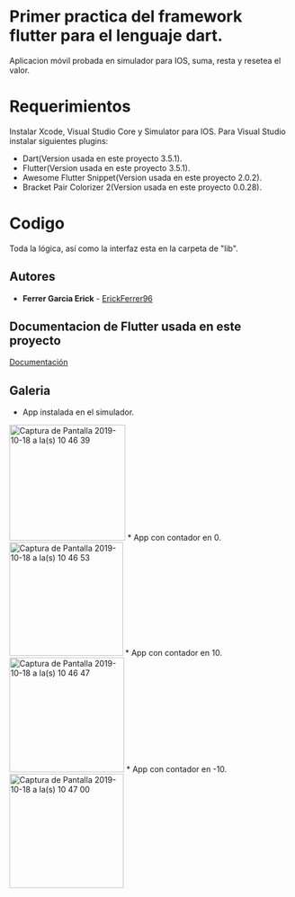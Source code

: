 # Primer practica del framework flutter para el lenguaje dart.

Aplicacion móvil probada en simulador para IOS, suma, resta y resetea el valor.

# Requerimientos 

Instalar Xcode, Visual Studio Core y Simulator para IOS.
Para Visual Studio instalar siguientes plugins:
* Dart(Version usada en este proyecto 3.5.1).
* Flutter(Version usada en este proyecto 3.5.1).
* Awesome Flutter Snippet(Version usada en este proyecto 2.0.2).
* Bracket Pair Colorizer 2(Version usada en este proyecto 0.0.28).

# Codigo 

Toda la lógica, así como la interfaz esta en la carpeta de "lib".

## Autores 

* **Ferrer Garcia Erick** - [ErickFerrer96](https://github.com/ErickFerrer96)

## Documentacion de Flutter usada en este proyecto

[Documentación](https://flutter.dev/docs)

## Galeria
* App instalada en el simulador.
<img width="206" alt="Captura de Pantalla 2019-10-18 a la(s) 10 46 39" src="https://user-images.githubusercontent.com/47545651/67108874-005c9780-f195-11e9-8942-5211163af1e4.png">
* App con contador en 0.
<img width="202" alt="Captura de Pantalla 2019-10-18 a la(s) 10 46 53" src="https://user-images.githubusercontent.com/47545651/67108960-284bfb00-f195-11e9-9ded-a9c41be7958a.png">
* App con contador en 10.
<img width="204" alt="Captura de Pantalla 2019-10-18 a la(s) 10 46 47" src="https://user-images.githubusercontent.com/47545651/67108994-38fc7100-f195-11e9-815b-e345d2b7db0b.png">
* App con contador en -10.
<img width="203" alt="Captura de Pantalla 2019-10-18 a la(s) 10 47 00" src="https://user-images.githubusercontent.com/47545651/67109038-487bba00-f195-11e9-9a7b-3865520cea3c.png">
